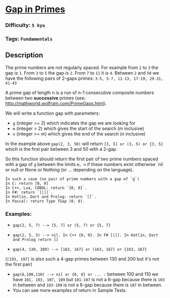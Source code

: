 # [Gap in Primes](https://www.codewars.com/kata/561e9c843a2ef5a40c0000a4)

### Difficulty: `5 kyu`

### Tags: `Fundamentals` 

## Description

The prime numbers are not regularly spaced. For example from `2` to `3` the gap is `1`. From `3` to `5` the gap is `2`. From `7` to `11` it is `4`. Between `2` and `50` we have the following pairs of 2-gaps primes: `3-5, 5-7, 11-13, 17-19, 29-31, 41-43`

A prime gap of length n is a run of n-1 consecutive composite numbers between two **successive** primes (see: http://mathworld.wolfram.com/PrimeGaps.html).

We will write a function gap with parameters:

- `g` (integer >= 2) which indicates the gap we are looking for
- `m` (integer > 2) which gives the start of the search (m inclusive)
- `n` (integer >= m) which gives the end of the search (n inclusive)

In the example above `gap(2, 3, 50)` will return `[3, 5] or (3, 5) or {3, 5}` which is the first pair between 3 and 50 with a 2-gap.

So this function should return the first pair of two prime numbers spaced with a gap of `g` between the limits `m, n` if these numbers exist otherwise `nil or null or None or Nothing (or ... depending on the language).

```
In such a case (no pair of prime numbers with a gap of `g`)
In C: return [0, 0]
In C++, Lua, COBOL: return `{0, 0}`. 
In F#: return `[||]`. 
In Kotlin, Dart and Prolog: return `[]`.
In Pascal: return Type TGap (0, 0).
```

### Examples:

- `gap(2, 5, 7) --> [5, 7] or (5, 7) or {5, 7}`

- `gap(2, 5, 5) --> nil. In C++ {0, 0}. In F# [||]. In Kotlin, Dart and Prolog return []`

- `gap(4, 130, 200) --> [163, 167] or (163, 167) or {163, 167}`

(`[193, 197]` is also such a 4-gap primes between 130 and 200 but it's not the first pair)

- `gap(6,100,110) --> nil or {0, 0} or ... :` between 100 and 110 we have `101, 103, 107, 109` but `101-107` is not a 6-gap because there is `103` in between and `103-109` is not a 6-gap because there is `107` in between.
- You can see more examples of return in Sample Tests.